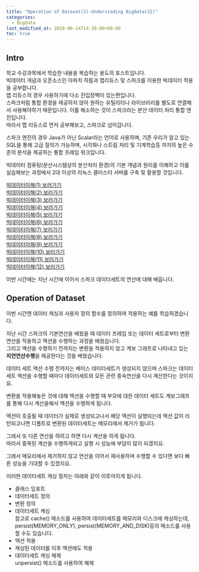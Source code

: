 ```yaml
---
title: "Operation of Dataset(2)-Understading BigData(12)"
categories: 
  - BigData
last_modified_at: 2020-06-14T14:38:00+09:00
toc: true
---
```


Intro
---
학교 수강과목에서 학습한 내용을 복습하는 용도의 포스트입니다.<br/>
빅데이터 개념과 오픈소스인 아파치 하둡과 맵리듀스 및 스파크를 이용한 빅데이터 적용을 공부합니다.<br/>
맵 리듀스의 경우 사용하기에 다소 진입장벽이 있는편입니다.<br/> 스파크처럼 통합 환경을 제공하지 않아 원하는 유틸리티나 라이브러리를 별도로 연결해서 사용해야하기 때문입니다. 이를 해소하는 것이 스파크라는 분산 데이터 처리 통합 엔진입니다.<br/>
따라서 맵 리듀스로 먼저 공부해보고, 스파크로 넘어갑니다.<br/>

스파크 엔진의 경우 Java가 아닌 Scalar라는 언어로 사용하며, 기존 우리가 알고 있는 SQL을 통해 고급 질의가 가능하며, 시각화나 스트림 처리 및 기계학습등 까지의 높은 수준의 분석을 제공하는 통합 프레임 워크입니다.<br/>

빅데이터 컴퓨팅(분산시스템상의 분산처리 환경)의 기본 개념과 원리를 이해하고 이를 실습해보는 과정에서 2대 이상의 리눅스 클러스터 서버를 구축 및 활용할 것입니다.<br/>

[빅데이터이해(1) 보러가기](https://ohjinjin.github.io/bigdata/bigdata-1/)<br/>
[빅데이터이해(2) 보러가기](https://ohjinjin.github.io/bigdata/bigdata-2/)<br/>
[빅데이터이해(3) 보러가기](https://ohjinjin.github.io/bigdata/bigdata-3/)<br/>
[빅데이터이해(4) 보러가기](https://ohjinjin.github.io/bigdata/bigdata-4/)<br/>
[빅데이터이해(5) 보러가기](https://ohjinjin.github.io/bigdata/bigdata-5/)<br/>
[빅데이터이해(6) 보러가기](https://ohjinjin.github.io/bigdata/bigdata-6/)<br/>
[빅데이터이해(7) 보러가기](https://ohjinjin.github.io/bigdata/bigdata-7/)<br/>
[빅데이터이해(8) 보러가기](https://ohjinjin.github.io/bigdata/bigdata-8/)<br/>
[빅데이터이해(9) 보러가기](https://ohjinjin.github.io/bigdata/bigdata-9/)<br/>
[빅데이터이해(10) 보러가기](https://ohjinjin.github.io/bigdata/bigdata-10/)<br/>
[빅데이터이해(11) 보러가기](https://ohjinjin.github.io/bigdata/bigdata-11/)<br/>
[빅데이터이해(12) 보러가기](https://ohjinjin.github.io/bigdata/bigdata-12/)<br/>

이번 시간에는 지난 시간에 이어서 스파크 데이터세트의 연산에 대해 배웁니다.<br/>

Operation of Dataset
---
이번 시간엔 데이터 캐싱과 사용자 정의 함수를 정의하여 적용하는 예를 학습하겠습니다.<br/>

지난 시간 스파크의 기본연산을 배웠을 때 데이터 프레임 또는 데이터 세트로부터 변환 연산을 적용하고 액션을 수행하는 과정을 배웠습니다.<br/>
그리고 액션을 수행하기 전까지는 변환을 적용하지 않고 계보 그래프로 나타내고 있는 **지연연산수행**을 제공한다는 것을 배웠습니다.<br/>

데이터 세트 액션 수행 전까지는 베이스 데이터세트가 생성되지 않으며 스파크는 데이터세트 액션을 수행할 때마다 데이터세트와 모든 관련 종속연산을 다시 계산한다는 것이지요.<br/>

변환을 적용해놓은 것에 대해 액션을 수행할 때 부모에 대한 데이터 세트도 계보그래프를 통해 다시 계산을해서 액션을 수행하게 됩니다.<br/>


액션이 호출될 때 데이터가 실제로 생성되고나서 해당 액션이 실행되는데 액션 값이 리턴되고나면 디폴트로 변환된 데이터세트는 메모리에서 제거가 됩니다.<br/>

그래서 또 다른 연산을 하려고 하면 다시 계산을 하게 됩니다.<br/>
따라서 중복된 계산을 수행하게되고 실행 시 성능에 부담이 많이 되겠지요.<br/>

그래서 메모리에서 제거하지 않고 연산을 이어서 재사용하며 수행할 수 있다면 보다 빠른 성능을 기대할 수 있겠지요.<br/>

이러한 데이터세트 캐싱 절차는 아래와 같이 이루어지게 됩니다.<br/>
* 클래스 임포트<br/>
* 데이터세트 정의<br/>
* 변환 정의<br/>
* 데이터세트 캐싱<br/>
참고로 cache() 메소드를 사용하여 데이터세트를 메모리와 디스크에 캐싱하는데, persist(MEMORY_ONLY), persist(MEMORY_AND_DISK)등의 메소드를 사용할 수도 있습니다.<br/>
* 액션 적용<br/>
* 캐싱된 데이터를 이후 액션에도 적용<br/>
* 데이터세트 캐싱 해제<br/>
unpersist() 메소드를 사용하여 해제<br/>



